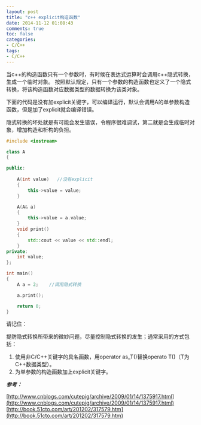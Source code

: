 ```yaml
---
layout: post
title: "c++ explicit构造函数"
date: 2014-11-12 01:08:43
comments: true
toc: false
categories: 
- C/C++
tags:
- C/C++
---
```




当c++的构造函数只有一个参数时，有时候在表达式运算时会调用c++隐式转换，生成一个临时对象。
按照默认规定，只有一个参数的构造函数也定义了一个隐式转换，将该构造函数对应数据类型的数据转换为该类对象。

<!--more-->
下面的代码是没有加explicit关键字，可以编译运行，默认会调用A的单参数构造函数，但是加了explicit就会编译错误。

隐式转换的坏处就是有可能会发生错误，令程序很难调试，第二就是会生成临时对象，增加构造和析构的负担。

``` c++
#include <iostream>

class A
{

public:
	
	A(int value)   //没有explicit
	{
		this->value = value;
	}

	A(A& a)
	{
		this->value = a.value;
	}
	void print()
	{
		std::cout << value << std::endl;	
	}
private:
	int value;
};

int main()
{
	A a = 2;    //调用隐式转换

	a.print();

	return 0;
}
```



请记住：

提防隐式转换所带来的微妙问题，尽量控制隐式转换的发生；通常采用的方式包括：  
1. 使用非C/C++关键字的具名函数，用operator as_T()替换operato T()（T为C++数据类型）。  
2. 为单参数的构造函数加上explicit关键字。

***参考：***

[http://www.cnblogs.com/cutepig/archive/2009/01/14/1375917.html](http://www.cnblogs.com/cutepig/archive/2009/01/14/1375917.html)
[http://book.51cto.com/art/201202/317579.htm](http://book.51cto.com/art/201202/317579.htm)
